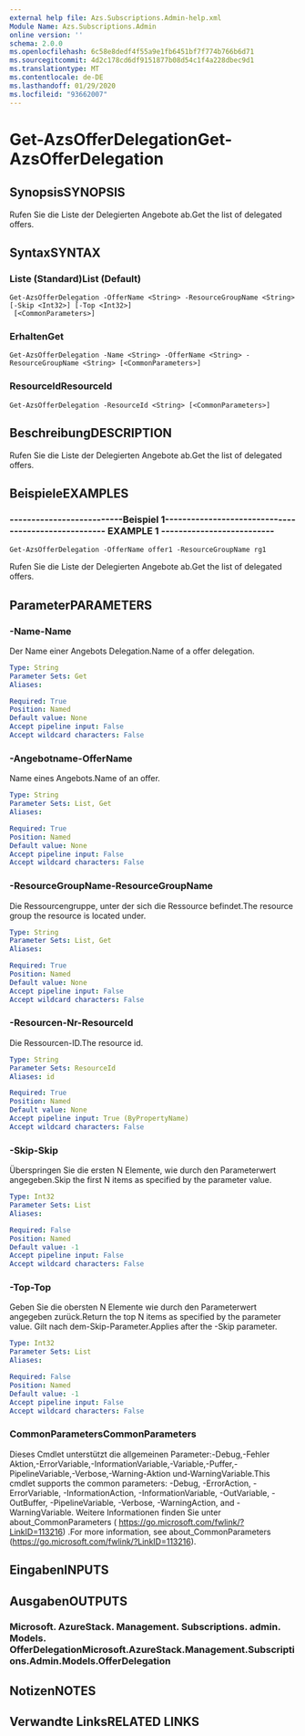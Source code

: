 ```yaml
---
external help file: Azs.Subscriptions.Admin-help.xml
Module Name: Azs.Subscriptions.Admin
online version: ''
schema: 2.0.0
ms.openlocfilehash: 6c58e8dedf4f55a9e1fb6451bf7f774b766b6d71
ms.sourcegitcommit: 4d2c178cd6df9151877b08d54c1f4a228dbec9d1
ms.translationtype: MT
ms.contentlocale: de-DE
ms.lasthandoff: 01/29/2020
ms.locfileid: "93662007"
---
```

# <span data-ttu-id="f25ea-101">Get-AzsOfferDelegation</span><span class="sxs-lookup"><span data-stu-id="f25ea-101">Get-AzsOfferDelegation</span></span>

## <span data-ttu-id="f25ea-102">Synopsis</span><span class="sxs-lookup"><span data-stu-id="f25ea-102">SYNOPSIS</span></span>
<span data-ttu-id="f25ea-103">Rufen Sie die Liste der Delegierten Angebote ab.</span><span class="sxs-lookup"><span data-stu-id="f25ea-103">Get the list of delegated offers.</span></span>

## <span data-ttu-id="f25ea-104">Syntax</span><span class="sxs-lookup"><span data-stu-id="f25ea-104">SYNTAX</span></span>

### <span data-ttu-id="f25ea-105">Liste (Standard)</span><span class="sxs-lookup"><span data-stu-id="f25ea-105">List (Default)</span></span>
```
Get-AzsOfferDelegation -OfferName <String> -ResourceGroupName <String> [-Skip <Int32>] [-Top <Int32>]
 [<CommonParameters>]
```

### <span data-ttu-id="f25ea-106">Erhalten</span><span class="sxs-lookup"><span data-stu-id="f25ea-106">Get</span></span>
```
Get-AzsOfferDelegation -Name <String> -OfferName <String> -ResourceGroupName <String> [<CommonParameters>]
```

### <span data-ttu-id="f25ea-107">ResourceId</span><span class="sxs-lookup"><span data-stu-id="f25ea-107">ResourceId</span></span>
```
Get-AzsOfferDelegation -ResourceId <String> [<CommonParameters>]
```

## <span data-ttu-id="f25ea-108">Beschreibung</span><span class="sxs-lookup"><span data-stu-id="f25ea-108">DESCRIPTION</span></span>
<span data-ttu-id="f25ea-109">Rufen Sie die Liste der Delegierten Angebote ab.</span><span class="sxs-lookup"><span data-stu-id="f25ea-109">Get the list of delegated offers.</span></span>

## <span data-ttu-id="f25ea-110">Beispiele</span><span class="sxs-lookup"><span data-stu-id="f25ea-110">EXAMPLES</span></span>

### <span data-ttu-id="f25ea-111">--------------------------Beispiel 1--------------------------</span><span class="sxs-lookup"><span data-stu-id="f25ea-111">-------------------------- EXAMPLE 1 --------------------------</span></span>
```
Get-AzsOfferDelegation -OfferName offer1 -ResourceGroupName rg1
```

<span data-ttu-id="f25ea-112">Rufen Sie die Liste der Delegierten Angebote ab.</span><span class="sxs-lookup"><span data-stu-id="f25ea-112">Get the list of delegated offers.</span></span>

## <span data-ttu-id="f25ea-113">Parameter</span><span class="sxs-lookup"><span data-stu-id="f25ea-113">PARAMETERS</span></span>

### <span data-ttu-id="f25ea-114">-Name</span><span class="sxs-lookup"><span data-stu-id="f25ea-114">-Name</span></span>
<span data-ttu-id="f25ea-115">Der Name einer Angebots Delegation.</span><span class="sxs-lookup"><span data-stu-id="f25ea-115">Name of a offer delegation.</span></span>

```yaml
Type: String
Parameter Sets: Get
Aliases: 

Required: True
Position: Named
Default value: None
Accept pipeline input: False
Accept wildcard characters: False
```

### <span data-ttu-id="f25ea-116">-Angebotname</span><span class="sxs-lookup"><span data-stu-id="f25ea-116">-OfferName</span></span>
<span data-ttu-id="f25ea-117">Name eines Angebots.</span><span class="sxs-lookup"><span data-stu-id="f25ea-117">Name of an offer.</span></span>

```yaml
Type: String
Parameter Sets: List, Get
Aliases: 

Required: True
Position: Named
Default value: None
Accept pipeline input: False
Accept wildcard characters: False
```

### <span data-ttu-id="f25ea-118">-ResourceGroupName</span><span class="sxs-lookup"><span data-stu-id="f25ea-118">-ResourceGroupName</span></span>
<span data-ttu-id="f25ea-119">Die Ressourcengruppe, unter der sich die Ressource befindet.</span><span class="sxs-lookup"><span data-stu-id="f25ea-119">The resource group the resource is located under.</span></span>

```yaml
Type: String
Parameter Sets: List, Get
Aliases: 

Required: True
Position: Named
Default value: None
Accept pipeline input: False
Accept wildcard characters: False
```

### <span data-ttu-id="f25ea-120">-Resourcen-Nr</span><span class="sxs-lookup"><span data-stu-id="f25ea-120">-ResourceId</span></span>
<span data-ttu-id="f25ea-121">Die Ressourcen-ID.</span><span class="sxs-lookup"><span data-stu-id="f25ea-121">The resource id.</span></span>

```yaml
Type: String
Parameter Sets: ResourceId
Aliases: id

Required: True
Position: Named
Default value: None
Accept pipeline input: True (ByPropertyName)
Accept wildcard characters: False
```

### <span data-ttu-id="f25ea-122">-Skip</span><span class="sxs-lookup"><span data-stu-id="f25ea-122">-Skip</span></span>
<span data-ttu-id="f25ea-123">Überspringen Sie die ersten N Elemente, wie durch den Parameterwert angegeben.</span><span class="sxs-lookup"><span data-stu-id="f25ea-123">Skip the first N items as specified by the parameter value.</span></span>

```yaml
Type: Int32
Parameter Sets: List
Aliases: 

Required: False
Position: Named
Default value: -1
Accept pipeline input: False
Accept wildcard characters: False
```

### <span data-ttu-id="f25ea-124">-Top</span><span class="sxs-lookup"><span data-stu-id="f25ea-124">-Top</span></span>
<span data-ttu-id="f25ea-125">Geben Sie die obersten N Elemente wie durch den Parameterwert angegeben zurück.</span><span class="sxs-lookup"><span data-stu-id="f25ea-125">Return the top N items as specified by the parameter value.</span></span>
<span data-ttu-id="f25ea-126">Gilt nach dem-Skip-Parameter.</span><span class="sxs-lookup"><span data-stu-id="f25ea-126">Applies after the -Skip parameter.</span></span>

```yaml
Type: Int32
Parameter Sets: List
Aliases: 

Required: False
Position: Named
Default value: -1
Accept pipeline input: False
Accept wildcard characters: False
```

### <span data-ttu-id="f25ea-127">CommonParameters</span><span class="sxs-lookup"><span data-stu-id="f25ea-127">CommonParameters</span></span>
<span data-ttu-id="f25ea-128">Dieses Cmdlet unterstützt die allgemeinen Parameter:-Debug,-Fehler Aktion,-ErrorVariable,-InformationVariable,-Variable,-Puffer,-PipelineVariable,-Verbose,-Warning-Aktion und-WarningVariable.</span><span class="sxs-lookup"><span data-stu-id="f25ea-128">This cmdlet supports the common parameters: -Debug, -ErrorAction, -ErrorVariable, -InformationAction, -InformationVariable, -OutVariable, -OutBuffer, -PipelineVariable, -Verbose, -WarningAction, and -WarningVariable.</span></span> <span data-ttu-id="f25ea-129">Weitere Informationen finden Sie unter about_CommonParameters ( https://go.microsoft.com/fwlink/?LinkID=113216) .</span><span class="sxs-lookup"><span data-stu-id="f25ea-129">For more information, see about_CommonParameters (https://go.microsoft.com/fwlink/?LinkID=113216).</span></span>

## <span data-ttu-id="f25ea-130">Eingaben</span><span class="sxs-lookup"><span data-stu-id="f25ea-130">INPUTS</span></span>

## <span data-ttu-id="f25ea-131">Ausgaben</span><span class="sxs-lookup"><span data-stu-id="f25ea-131">OUTPUTS</span></span>

### <span data-ttu-id="f25ea-132">Microsoft. AzureStack. Management. Subscriptions. admin. Models. OfferDelegation</span><span class="sxs-lookup"><span data-stu-id="f25ea-132">Microsoft.AzureStack.Management.Subscriptions.Admin.Models.OfferDelegation</span></span>

## <span data-ttu-id="f25ea-133">Notizen</span><span class="sxs-lookup"><span data-stu-id="f25ea-133">NOTES</span></span>

## <span data-ttu-id="f25ea-134">Verwandte Links</span><span class="sxs-lookup"><span data-stu-id="f25ea-134">RELATED LINKS</span></span>


